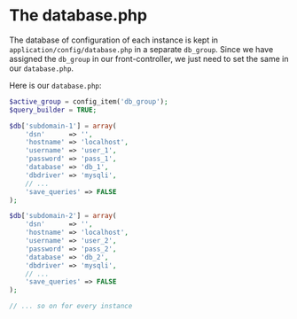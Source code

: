 # The database.php

The database of configuration of each instance is kept in ``application/config/database.php`` in a separate ``db_group``. Since we have assigned the ``db_group`` in our front-controller, we just need to set the same in our ``database.php``.

Here is our ``database.php``:

````php
$active_group = config_item('db_group'); 
$query_builder = TRUE; 

$db['subdomain-1'] = array(
    'dsn'	   => '',
    'hostname' => 'localhost',
    'username' => 'user_1',
    'password' => 'pass_1',
    'database' => 'db_1',
    'dbdriver' => 'mysqli',
    // ...
    'save_queries' => FALSE
); 

$db['subdomain-2'] = array( 
    'dsn'	   => '', 
    'hostname' => 'localhost', 
    'username' => 'user_2', 
    'password' => 'pass_2', 
    'database' => 'db_2', 
    'dbdriver' => 'mysqli', 
    // ...
    'save_queries' => FALSE
);

// ... so on for every instance
````
